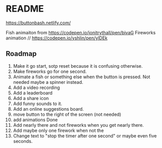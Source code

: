 
# README
https://buttonbash.netlify.com/

Fish animaiton from https://codepen.io/jonitrythall/pen/bivaG
Fireworks animation // https://codepen.io/yshlin/pen/ylDEk

## Roadmap
1. Make it go start, sotp reset because it is confusing otherwise. 
1. Make fireworks go for one second. 
1. Animate a fish or something else when the button is pressed. Not needed maybe a spinner instead. 
1. Add a video recording
1. Add a leaderboard
1. Add a share icon
1. Add funny sounds to it.
1. Add an online suggestions board.
1. move button to the right of the screen (not needed)
1. add animations Done
1. Add nearly there and not fireworks when you get nearly there. 
1. Add maybe only one firework when not the 
1. Change text to "stop the timer after one second" or maybe even five seconds.
